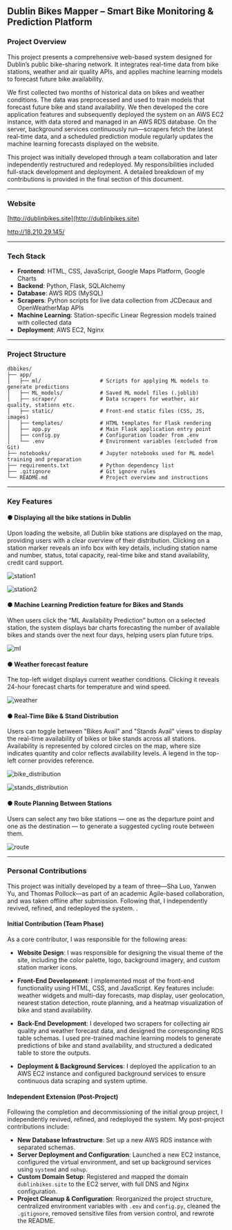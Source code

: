 ## Dublin Bikes Mapper – Smart Bike Monitoring & Prediction Platform

### Project Overview

This project presents a comprehensive web-based system designed for Dublin’s public bike-sharing network. It integrates real-time data from bike stations, weather and air quality APIs, and applies machine learning models to forecast future bike availability. 

We first collected two months of historical data on bikes and weather conditions. The data was preprocessed and used to train models that forecast future bike and stand availability. We then developed the core application features and subsequently deployed the system on an AWS EC2 instance, with data stored and managed in an AWS RDS database. On the server, background services continuously run—scrapers fetch the latest real-time data, and a scheduled prediction module regularly updates the machine learning forecasts displayed on the website.

This project was initially developed through a team collaboration and later independently restructured and redeployed. My responsibilities included full-stack development and deployment. A detailed breakdown of my contributions is provided in the final section of this document.

---

### Website

[http://dublinbikes.site](http://dublinbikes.site)

http://18.210.29.145/

---

###  Tech Stack

- **Frontend**: HTML, CSS, JavaScript, Google Maps Platform, Google Charts
- **Backend**: Python, Flask, SQLAlchemy
- **Database**: AWS RDS (MySQL)
- **Scrapers**: Python scripts for live data collection from JCDecaux and OpenWeatherMap APIs
- **Machine Learning**: Station-specific Linear Regression models trained with collected data
- **Deployment**: AWS EC2, Nginx

---

###  Project Structure

```
dbbikes/
├── app/
│   ├── ml/                   # Scripts for applying ML models to generate predictions
│   ├── ML_models/            # Saved ML model files (.joblib)
│   ├── scraper/              # Data scrapers for weather, air quality, stations etc.
│   ├── static/               # Front-end static files (CSS, JS, images)
│   ├── templates/            # HTML templates for Flask rendering
│   ├── app.py                # Main Flask application entry point
│   ├── config.py             # Configuration loader from .env
│   └── .env                  # Environment variables (excluded from Git)
├── notebooks/                # Jupyter notebooks used for ML model training and preparation
├── requirements.txt          # Python dependency list
├── .gitignore                # Git ignore rules
└── README.md                 # Project overview and instructions
```

---

### Key Features

#### **● Displaying all the bike stations in Dublin**

Upon loading the website, all Dublin bike stations are displayed on the map, providing users with a clear overview of their distribution. Clicking on a station marker reveals an info box with key details, including station name and number, status, total capacity, real-time bike and stand availability, credit card support.

![station1](app/static/img/readmepic/station1.png)

![station2](app/static/img/readmepic/station2.png)



#### ● **Machine Learning Prediction feature for Bikes and Stands**

When users click the “ML Availability Prediction” button on a selected station, the system displays bar charts forecasting the number of available bikes and stands over the next four days, helping users plan future trips.

![ml](app/static/img/readmepic/ml.png)



#### **● Weather forecast feature**

The top-left widget displays current weather conditions. Clicking it reveals 24-hour forecast charts for temperature and wind speed.

![weather](app/static/img/readmepic/weather.png)



#### **● Real-Time Bike & Stand Distribution**

Users can toggle between "Bikes Avail" and "Stands Avail" views to display the real-time availability of bikes or bike stands across all stations. Availability is represented by colored circles on the map, where size indicates quantity and color reflects availability levels. A legend in the top-left corner provides reference.

![bike_distribution](app/static/img/readmepic/bike_distribution.png)

![stands_distribution](app/static/img/readmepic/stands_distribution.png)



#### **● Route Planning Between Stations**

Users can select any two bike stations — one as the departure point and one as the destination — to generate a suggested cycling route between them. 

![route](app/static/img/readmepic/route.png)

------

### Personal Contributions

This project was initially developed by a team of three—Sha Luo, Yanwen Yu, and Thomas Pollock—as part of an academic Agile-based collaboration, and was taken offline after submission. Following that, I independently  revived, refined, and redeployed the system. . 

#### Initial Contribution (Team Phase)

As a core contributor, I was responsible for the following areas:

- **Website Design**: I was responsible for designing the visual theme of the site, including the color palette, logo, background imagery, and custom station marker icons.

- **Front-End Development**: I implemented most of the front-end functionality using HTML, CSS, and JavaScript. Key features include: weather widgets and multi-day forecasts, map display, user geolocation, nearest station detection, route planning, and a heatmap visualization of bike and stand availability.

- **Back-End Development**:  I developed two scrapers for collecting air quality and weather forecast data, and designed the corresponding RDS table schemas. I used pre-trained machine learning models to generate predictions of bike and stand availability, and structured a dedicated table to store the outputs.

- **Deployment & Background Services**: I deployed the application to an AWS EC2 instance and configured background services to ensure continuous data scraping and system uptime.

#### Independent Extension (Post-Project)

Following the completion and decommissioning of the initial group project, I independently revived, refined, and redeployed the system. My post-project contributions include:

- **New Database Infrastructure**: Set up a new AWS RDS instance with separated schemas.
- **Server Deployment and Configuration**: Launched a new EC2 instance, configured the virtual environment, and set up background services using `systemd` and `nohup`.
- **Custom Domain Setup**: Registered and mapped the domain `dublinbikes.site` to the EC2 server, with full DNS and Nginx configuration.
- **Project Cleanup & Configuration**: Reorganized the project structure, centralized environment variables with `.env` and `config.py`, cleaned the `.gitignore`, removed sensitive files from version control, and rewrote the README.
